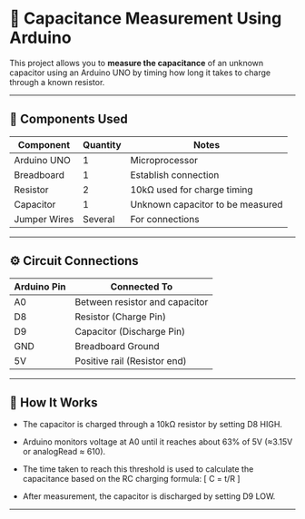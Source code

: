 # 🧪 Capacitance Measurement Using Arduino

This project allows you to **measure the capacitance** of an unknown capacitor using an Arduino UNO by timing how long it takes to charge through a known resistor.

---

## 🔧 Components Used

| Component           | Quantity | Notes                           |
|--------------------|----------|---------------------------------|
| Arduino UNO        | 1        | Microprocessor                               |
| Breadboard         | 1        | Establish connection                                |
| Resistor           | 2        | 10kΩ used for charge timing     |
| Capacitor          | 1        | Unknown capacitor to be measured |
| Jumper Wires       | Several  | For connections                 |

---

## ⚙️ Circuit Connections

| Arduino Pin | Connected To           |
|-------------|------------------------|
| A0          | Between resistor and capacitor |
| D8          | Resistor (Charge Pin)  |
| D9          | Capacitor (Discharge Pin) |
| GND         | Breadboard Ground      |
| 5V          | Positive rail (Resistor end) |

---

## 🧠 How It Works

- The capacitor is charged through a 10kΩ resistor by setting D8 HIGH.
- Arduino monitors voltage at A0 until it reaches about 63% of 5V (≈3.15V or analogRead ≈ 610).
- The time taken to reach this threshold is used to calculate the capacitance based on the RC charging formula:
  \[
  C = t/R
  \]

- After measurement, the capacitor is discharged by setting D9 LOW.

---

